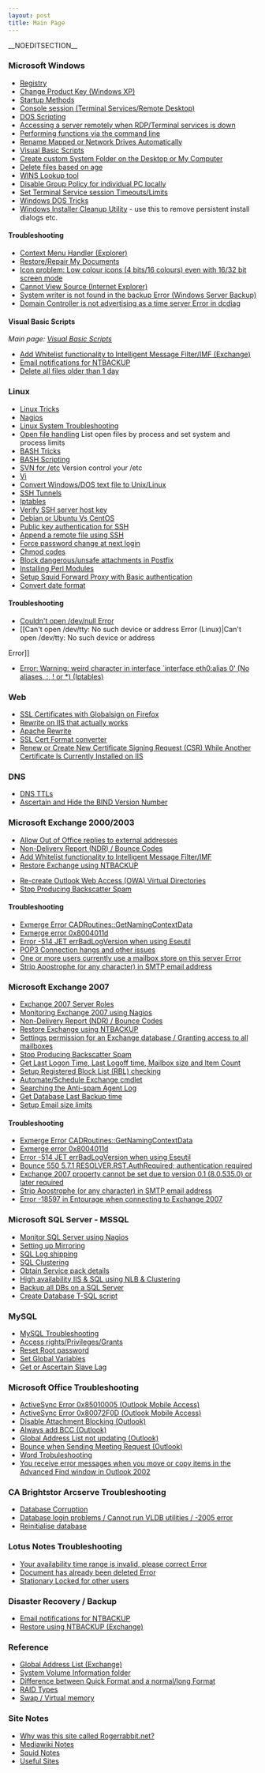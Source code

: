 ```yaml
---
layout: post 
title: Main Page
---
```


\_\_NOEDITSECTION\_\_

### Microsoft Windows

-   [Registry](Registry "wikilink")
-   [Change Product Key (Windows
    XP)](Change_Product_Key_(Windows_XP) "wikilink")
-   [Startup Methods](Startup_Methods "wikilink")
-   [Console session (Terminal Services/Remote
    Desktop)](Console_session_(Terminal_Services/Remote_Desktop) "wikilink")
-   [DOS Scripting](DOS_Scripting "wikilink")
-   [Accessing a server remotely when RDP/Terminal services is
    down](Accessing_a_server_remotely_when_RDP/Terminal_services_is_down "wikilink")
-   [Performing functions via the command
    line](Performing_functions_via_the_command_line_(Windows) "wikilink")
-   [Rename Mapped or Network Drives
    Automatically](Rename_Mapped_or_Network_Drives_Automatically "wikilink")
-   [Visual Basic Scripts](Visual_Basic_Scripts "wikilink")
-   [Create custom System Folder on the Desktop or My
    Computer](Create_custom_System_Folder_on_Desktop/My_Computer_(Windows) "wikilink")
-   [Delete files based on
    age](Delete_files_based_on_age_(Windows) "wikilink")
-   [WINS Lookup tool](WINS_Lookup_tool "wikilink")
-   [Disable Group Policy for individual PC
    locally](Disable_Group_Policy_for_individual_PC_locally_(Windows) "wikilink")
-   [Set Terminal Service session
    Timeouts/Limits](Set_Terminal_Service_session_Timeouts/Limits_(Windows) "wikilink")
-   [Windows DOS Tricks](Windows_DOS_Tricks "wikilink")
-   [Windows Installer Cleanup
    Utility](http://support.microsoft.com/kb/290301/en-us) - use this to
    remove persistent install dialogs etc.

#### Troubleshooting

-   [Context Menu Handler
    (Explorer)](Context_Menu_Handler_(Explorer) "wikilink")
-   [Restore/Repair My
    Documents](Restore/Repair_My_Documents_(Windows) "wikilink")
-   [Icon problem: Low colour icons (4 bits/16 colours) even with 16/32
    bit screen
    mode](Icon_problem:_Low_colour_icons_(4_bits/16_colours)_even_with_16/32_bit_screen_mode_(Windows) "wikilink")
-   [Cannot View Source (Internet
    Explorer)](Cannot_View_Source_(Internet_Explorer) "wikilink")
-   [System writer is not found in the backup Error (Windows Server
    Backup)](System_writer_is_not_found_in_the_backup_Error_(Windows_Server_Backup) "wikilink")
-   [Domain Controller is not advertising as a time server Error in
    dcdiag](Domain_Controller_is_not_advertising_as_a_time_server_Error_in_dcdiag_(Windows) "wikilink")

#### Visual Basic Scripts

*Main page: [Visual Basic Scripts](Visual_Basic_Scripts "wikilink")*

-   [Add Whitelist functionality to Intelligent Message Filter/IMF
    (Exchange)](Add_Whitelist_functionality_to_Intelligent_Message_Filter/IMF_(Exchange) "wikilink")
-   [Email notifications for
    NTBACKUP](Email_notifications_for_NTBACKUP "wikilink")
-   [Delete all files older than 1
    day](Delete_all_files_older_than_1_day_(Windows) "wikilink")

### Linux

-   [Linux Tricks](Linux_Tricks "wikilink")
-   [Nagios](Nagios "wikilink")
-   [Linux System
    Troubleshooting](Linux_System_Troubleshooting "wikilink")
-   [Open file handling](Open_file_handling_(Linux) "wikilink") List
    open files by process and set system and process limits
-   [BASH Tricks](BASH_Tricks "wikilink")
-   [BASH Scripting](BASH_Scripting "wikilink")
-   [SVN for /etc](SVN_for_/etc "wikilink") Version control your /etc
-   [Vi](Vi "wikilink")
-   [Convert Windows/DOS text file to
    Unix/Linux](Convert_Windows/DOS_text_file_to_Unix/Linux "wikilink")
-   [SSH Tunnels](SSH_Tunnels_(Linux) "wikilink")
-   [Iptables](Iptables "wikilink")
-   [Verify SSH server host key](Verify_SSH_server_host_key "wikilink")
-   [Debian or Ubuntu Vs CentOS](Debian_or_Ubuntu_Vs_CentOS "wikilink")
-   [Public key authentication for
    SSH](Public_key_authentication_for_SSH "wikilink")
-   [Append a remote file using
    SSH](Append_a_remote_file_using_SSH_(Linux) "wikilink")
-   [Force password change at next
    login](Force_password_change_at_next_login_(Linux) "wikilink")
-   [Chmod codes](Chmod_codes_(Linux) "wikilink")
-   [Block dangerous/unsafe attachments in
    Postfix](Block_dangerous/unsafe_attachments_(Postfix) "wikilink")
-   [Installing Perl
    Modules](Installing_Perl_Modules_(Linux) "wikilink")
-   [Setup Squid Forward Proxy with Basic
    authentication](Setup_Squid_Forward_Proxy_with_Basic_authentication "wikilink")
-   [Convert date format](Convert_date_format_(Linux) "wikilink")

#### Troubleshooting

-   [Couldn\'t open /dev/null
    Error](Couldn't_open_/dev/null_Error_(Linux) "wikilink")
-   \[\[Can\'t open /dev/tty: No such device or address Error
    (Linux)\|Can\'t open /dev/tty: No such device or address

Error\]\]

-   [Error: Warning: weird character in interface \`interface eth0:alias
    0\' (No aliases, :, ! or \*)
    (Iptables)](Error:_Warning:_weird_character_in_interface_`interface_eth0:alias_0'_(No_aliases,_:,_!_or_*)_(Iptables) "wikilink")

### Web

-   [SSL Certificates with Globalsign on
    Firefox](SSL_Certificates_with_Globalsign_on_Firefox "wikilink")
-   [Rewrite on IIS that actually
    works](Rewrite_on_IIS_that_actually_works "wikilink")
-   [Apache Rewrite](Apache_Rewrite "wikilink")
-   [SSL Cert Format
    converter](https://www.sslshopper.com/ssl-converter.html)
-   [Renew or Create New Certificate Signing Request (CSR) While Another
    Certificate Is Currently Installed on
    IIS](http://support.microsoft.com/default.aspx?scid=kb;en-us;Q295281)

### DNS

-   [DNS TTLs](DNS_TTLs "wikilink")
-   [Ascertain and Hide the BIND Version
    Number](Ascertain_and_Hide_the_BIND_Version_Number "wikilink")

### Microsoft Exchange 2000/2003

-   [Allow Out of Office replies to external
    addresses](Allow_Out_of_Office_replies_to_external_addresses_(Exchange_2003) "wikilink")
-   [Non-Delivery Report (NDR) / Bounce
    Codes](Non-Delivery_Report_(NDR)_/_Bounce_Codes_(Email) "wikilink")
-   [Add Whitelist functionality to Intelligent Message
    Filter/IMF](Add_Whitelist_functionality_to_Intelligent_Message_Filter/IMF_(Exchange) "wikilink")
-   [Restore Exchange using
    NTBACKUP](Restore_using_NTBACKUP_(Exchange) "wikilink")

<!-- -->

-   [Re-create Outlook Web Access (OWA) Virtual
    Directories](Re-create_Outlook_Web_Access_Virtual_Directories_(Exchange_2003) "wikilink")
-   [Stop Producing Backscatter
    Spam](Stop_Producing_Backscatter_Spam_(Exchange_2003/2007) "wikilink")

#### Troubleshooting

-   [Exmerge Error
    CADRoutines::GetNamingContextData](Exmerge_Error_CADRoutines::GetNamingContextData_(Exchange) "wikilink")
-   [Exmerge error
    0x8004011d](Exmerge_error_0x8004011d_(Exchange) "wikilink")
-   [Error -514 JET errBadLogVersion when using
    Eseutil](Error_-514_JET_errBadLogVersion_when_using_Eseutil_(Exchange) "wikilink")
-   [POP3 Connection hangs and other
    issues](POP3_Connection_hangs_and_other_issues_(Exchange) "wikilink")
-   [One or more users currently use a mailbox store on this server
    Error](One_or_more_users_currently_use_a_mailbox_store_on_this_server_Error_(Exchange_2003) "wikilink")
-   [Strip Apostrophe (or any character) in SMTP email
    address](Strip_Apostrophe_(or_any_character)_in_SMTP_email_address_(Exchange_2003/2007) "wikilink")

### Microsoft Exchange 2007

-   [Exchange 2007 Server Roles](Exchange_2007_Server_Roles "wikilink")
-   [Monitoring Exchange 2007 using
    Nagios](Monitoring_Exchange_2007_using_Nagios "wikilink")
-   [Non-Delivery Report (NDR) / Bounce
    Codes](Non-Delivery_Report_(NDR)_/_Bounce_Codes_(Email) "wikilink")
-   [Restore Exchange using
    NTBACKUP](Restore_using_NTBACKUP_(Exchange) "wikilink")
-   [Settings permission for an Exchange database / Granting access to
    all
    mailboxes](Settings_permission_for_an_Exchange_database_/_Granting_access_to_all_mailboxes_(Exchange_2007) "wikilink")
-   [Stop Producing Backscatter
    Spam](Stop_Producing_Backscatter_Spam_(Exchange_2003/2007) "wikilink")
-   [Get Last Logon Time, Last Logoff time, Mailbox size and Item
    Count](Get_Last_Logon_Time,_Last_Logoff_time,_Mailbox_size_and_Item_Count_(Exchange_2007) "wikilink")
-   [Setup Registered Block List (RBL)
    checking](Adding_Registered_Block_List_(RBL)_checking_in_Exchange_2007 "wikilink")
-   [Automate/Schedule Exchange
    cmdlet](Automate/Schedule_Exchange_cmdlet "wikilink")
-   [Searching the Anti-spam Agent
    Log](Searching_the_Anti-spam_Agent_Log_(Exchange_2007) "wikilink")
-   [Get Database Last Backup
    time](Get_Database_Last_Backup_time_(Exchange_2007) "wikilink")
-   [Setup Email size
    limits](Email_size_limits_(Exchange_2007) "wikilink")

#### Troubleshooting

-   [Exmerge Error
    CADRoutines::GetNamingContextData](Exmerge_Error_CADRoutines::GetNamingContextData_(Exchange) "wikilink")
-   [Exmerge error
    0x8004011d](Exmerge_error_0x8004011d_(Exchange) "wikilink")
-   [Error -514 JET errBadLogVersion when using
    Eseutil](Error_-514_JET_errBadLogVersion_when_using_Eseutil_(Exchange) "wikilink")
-   [Bounce 550 5.7.1 RESOLVER.RST.AuthRequired; authentication
    required](Bounce_550_5.7.1_RESOLVER.RST.AuthRequired;_authentication_required_(Exchange_2007) "wikilink")
-   [Exchange 2007 property cannot be set due to version 0.1 (8.0.535.0)
    or later
    required](Exchange_2007_property_cannot_be_set_due_to_version_0.1_(8.0.535.0)_or_later_required "wikilink")
-   [Strip Apostrophe (or any character) in SMTP email
    address](Strip_Apostrophe_(or_any_character)_in_SMTP_email_address_(Exchange_2003/2007) "wikilink")
-   [Error -18597 in Entourage when connecting to Exchange
    2007](Error_-18597_in_Entourage_when_connecting_to_Exchange_2007 "wikilink")

### Microsoft SQL Server - MSSQL

-   [Monitor SQL Server using
    Nagios](Monitor_SQL_Server_(MSSQL)_using_Nagios "wikilink")
-   [Setting up
    Mirroring](Setting_up_Mirroring_in_SQL_Server_(MSSQL) "wikilink")
-   [SQL Log shipping](SQL_Log_shipping_(Database_Server) "wikilink")
-   [SQL Clustering](SQL_Clustering_(Database_Server) "wikilink")
-   [Obtain Service pack
    details](Obtain_Service_pack_details_(SQL_Server) "wikilink")
-   [High availability IIS & SQL using NLB &
    Clustering](High_availability_IIS_&_SQL_using_NLB_&_Clustering "wikilink")
-   [Backup all DBs on a SQL
    Server](Backup_all_DBs_on_a_SQL_Server "wikilink")
-   [Create Database T-SQL
    script](Create_Database_T-SQL_script "wikilink")

### MySQL

-   [MySQL Troubleshooting](MySQL_Troubleshooting "wikilink")
-   [Access
    rights/Privileges/Grants](Access_rights/Privileges/Grants_(MySQL) "wikilink")
-   [Reset Root password](Reset_Root_password_(MySQL) "wikilink")
-   [Set Global Variables](Set_Global_Variables_(MySQL) "wikilink")
-   [Get or Ascertain Slave
    Lag](Get_or_Ascertain_Slave_Lag_(MySQL) "wikilink")

### Microsoft Office Troubleshooting

-   [ActiveSync Error 0x85010005 (Outlook Mobile
    Access)](ActiveSync_Error_0x85010005_(Outlook_Mobile_Access) "wikilink")
-   [ActiveSync Error 0x80072F0D (Outlook Mobile
    Access)](ActiveSync_Error_0x80072F0D_(Outlook_Mobile_Access) "wikilink")
-   [Disable Attachment Blocking
    (Outlook)](Disable_Attachment_Blocking_(Outlook) "wikilink")
-   [Always add BCC (Outlook)](Always_add_BCC_(Outlook) "wikilink")
-   [Global Address List not updating
    (Outlook)](Global_Address_List_not_updating_(Outlook) "wikilink")
-   [Bounce when Sending Meeting Request
    (Outlook)](Bounce_when_Sending_Meeting_Request_(Outlook) "wikilink")
-   [Word Trobuleshooting](http://support.microsoft.com/kb/820919/)
-   [You receive error messages when you move or copy items in the
    Advanced Find window in Outlook
    2002](http://support.microsoft.com/default.aspx?scid=kb;en-us;301415)

### CA Brightstor Arcserve Troubleshooting

-   [Database Corruption](Database_Corruption_(Arcserve) "wikilink")
-   [Database login problems / Cannot run VLDB utilities / -2005
    error](Database_login_problems_/_Cannot_run_VLDB_utilities_/_-2005_error_(Arcserve) "wikilink")
-   [Reinitialise database](Reinitialise_database_(Arcserve) "wikilink")

### Lotus Notes Troubleshooting

-   [Your availability time range is invalid, please correct
    Error](Your_availability_time_range_is_invalid,_please_correct_Error_(Lotus_Notes) "wikilink")
-   [Document has already been deleted
    Error](Document_has_already_been_deleted_Error_(Lotus_Notes) "wikilink")
-   [Stationary Locked for other
    users](Stationary_Locked_for_other_users_(Lotus_Notes) "wikilink")

### Disaster Recovery / Backup

-   [Email notifications for
    NTBACKUP](Email_notifications_for_NTBACKUP "wikilink")
-   [Restore using NTBACKUP
    (Exchange)](Restore_using_NTBACKUP_(Exchange) "wikilink")

### Reference

-   [Global Address List
    (Exchange)](Global_Address_List_(Exchange) "wikilink")
-   [System Volume Information
    folder](System_Volume_Information_folder_(Windows) "wikilink")
-   [Difference between Quick Format and a normal/long
    Format](Difference_between_Quick_Format_and_a_normal/long_Format "wikilink")
-   [RAID Types](RAID_Types "wikilink")
-   [Swap / Virtual memory](Swap_/_Virtual_memory "wikilink")

### Site Notes

-   [Why was this site called
    Rogerrabbit.net?](Why_was_this_site_called_Rogerrabbit.net? "wikilink")
-   [Mediawiki Notes](Wiki_Stuff "wikilink")
-   [Squid Notes](Squid_Stuff "wikilink")
-   [Useful Sites](Useful_Sites "wikilink")
